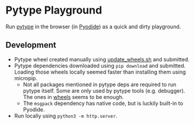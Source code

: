 # Pytype Playground

Run [pytype](https://github.com/google/pytype) in the browser (in [Pyodide](https://pyodide.org)) as a quick and dirty playground.

## Development

- Pytype wheel created manually using [update_wheels.sh](./update_wheels.sh) and submitted.
- Pytype dependencies downloaded using `pip download` and submitted. Loading those wheels locally seemed faster than installing them using micropip.
  - Not all packages mentioned in pytype deps are required to run pytype itself. Some are only used by pytype tools (e.g. debugger). The ones in [wheels](./wheels) seems to be enough.
  - The `msgpack` dependency has native code, but is luckily built-in to Pyodide.
- Run locally using `python3 -m http.server`.
